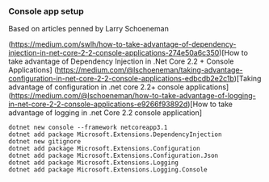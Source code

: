 ### Console app setup

Based on articles penned by Larry Schoeneman

(https://medium.com/swlh/how-to-take-advantage-of-dependency-injection-in-net-core-2-2-console-applications-274e50a6c350)[How to take advantage of Dependency Injection in .Net Core 2.2 + Console Applications]
(https://medium.com/@lschoeneman/taking-advantage-configuration-in-net-core-2-2-console-applications-edbcdb2e2c1b)[Taking advantage of configuration in .net core 2.2+ console applications]
(https://medium.com/@lschoeneman/how-to-take-advantage-of-logging-in-net-core-2-2-console-applications-e9266f93892d)[How to take advantage of logging in .net Core 2.2 console application]

```
dotnet new console --framework netcoreapp3.1
dotnet add package Microsoft.Extensions.DependencyInjection
dotnet new gitignore
dotnet add package Microsoft.Extensions.Configuration
dotnet add package Microsoft.Extensions.Configuration.Json
dotnet add package Microsoft.Extensions.Logging
dotnet add package Microsoft.Extensions.Logging.Console
```